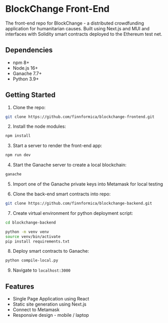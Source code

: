 # BlockChange Front-End

The front-end repo for BlockChange - a distributed crowdfunding application for humanitarian causes. Built using Next.js and MUI and interfaces with Solidity smart contracts deployed to the Ethereum test net.

## Dependencies
- npm 8+
- Node.js 16+
- Ganache 7.7+
- Python 3.9+

## Getting Started

1. Clone the repo:
```bash
git clone https://github.com/finnformica/blockchange-frontend.git
```

2. Install the node modules:
```bash
npm install
```

3. Start a server to render the front-end app:
```bash
npm run dev
```

4. Start the Ganache server to create a local blockchain:
```bash
ganache
```

5. Import one of the Ganache private keys into Metamask for local testing

6. Clone the back-end smart contracts into repo:
```bash
git clone https://github.com/finnformica/blockchange-backend.git
```

7. Create virtual environment for python deployment script:
```bash
cd blockchange-backend

python -m venv venv
source venv/bin/activate
pip install requirements.txt
```

8. Deploy smart contracts to Ganache:
```bash
python compile-local.py
```

9. Navigate to `localhost:3000`

## Features

- Single Page Application using React
- Static site generation using Next.js
- Connect to Metamask
- Responsive design - mobile / laptop